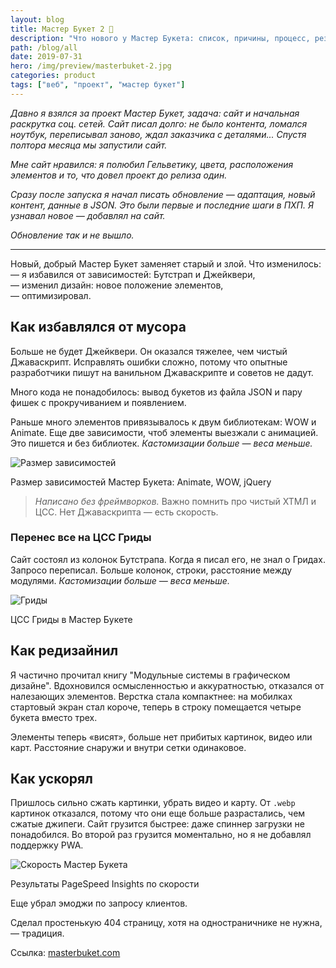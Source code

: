 ```yaml
---
layout: blog
title: Мастер Букет 2 🌹
description: "Что нового у Мастер Букета: список, причины, процесс, результаты"
path: /blog/all
date: 2019-07-31
hero: /img/preview/masterbuket-2.jpg
categories: product
tags: ["веб", "проект", "мастер букет"]
---
```


_Давно я взялся за проект Мастер Букет, задача: сайт и начальная раскрутка соц. сетей. Сайт писал долго: не было контента, ломался ноутбук, переписывал заново, ждал заказчика с деталями... Спустя полтора месяца мы запустили сайт._

_Мне сайт нравился: я полюбил Гельветику, цвета, расположения элементов и то, что довел проект до релиза один._

_Сразу после запуска я начал писать обновление — адаптация, новый контент, данные в JSON. Это были первые и последние шаги в ПХП. Я узнавал новое — добавлял на сайт._

_Обновление так и не вышло._

---

Новый, добрый Мастер Букет заменяет старый и злой. Что изменилось:\
— я избавился от зависимостей: Бутстрап и Джейквери,\
— изменил дизайн: новое положение элементов,\
— оптимизировал.

## Как избавлялся от мусора

Больше не будет Джейквери. Он оказался тяжелее, чем чистый Джаваскрипт. Исправлять ошибки сложно, потому что опытные разработчики пишут на ванильном Джаваскрипте и советов не дадут.

Много кода не понадобилось: вывод букетов из файла JSON и пару фишек с прокручиванием и появлением.

Раньше много элементов привязывалось к двум библиотекам: WOW и Animate. Еще две зависимости, чтоб элементы выезжали с анимацией. Это пишется и без библиотек. _Кастомизации больше — веса меньше._

![Размер зависимостей](/img/anim-wow-jq.jpg "Размер зависимостей")

<figcaption>Размер зависимостей Мастер Букета: Animate, WOW, jQuery</figcaption>

> _Написано без фреймворков._ Важно помнить про чистый ХТМЛ и ЦСС. Нет Джаваскрипта — есть скорость.

### Перенес все на ЦСС Гриды

Cайт состоял из колонок Бутстрапа. Когда я писал его, не знал о Гридах. Запросо переписал. Больше колонок, строки, расстояние между модулями. _Кастомизации больше — веса меньше._

![Гриды](/img/masterbuket-grid.jpg "Гриды")

<figcaption>ЦСС Гриды в Мастер Букете</figcaption>

## Как редизайнил

Я частично прочитал книгу "Модульные системы в графическом дизайне". Вдохновился осмысленностью и аккуратностью, отказался от налезающих элементов. Верстка стала компактнее: на мобилках стартовый экран стал короче, теперь в строку помещается четыре букета вместо трех.

Элементы теперь «висят», больше нет прибитых картинок, видео или карт. Расстояние снаружи и внутри сетки одинаковое.

## Как ускорял

Пришлось сильно сжать картинки, убрать видео и карту. От `.webp` картинок отказался, потому что они еще больше разрастались, чем сжатые джипеги. Сайт грузится быстрее: даже спиннер загрузки не понадобился. Во второй раз грузится моментально, но я не добавлял поддержку PWA.

![Скорость Мастер Букета](/img/masterbuket-speed.jpg "Скорость Мастер Букета")

<figcaption>Результаты PageSpeed Insights по скорости</figcaption>

Еще убрал эмоджи по запросу клиентов.

Сделал простенькую 404 страницу, хотя на одностраничнике не нужна, — традиция.

Ссылка: [masterbuket.com](https://masterbuket.com)
